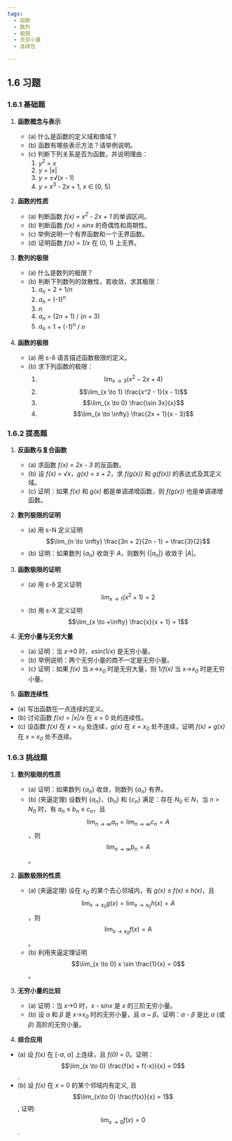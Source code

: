 ```yaml
---
tags:
  - 函数
  - 数列
  - 极限
  - 无穷小量
  - 连续性

---
```


## 1.6 习题

### 1.6.1 基础题

1. **函数概念与表示**
    *   (a) 什么是函数的定义域和值域？
    *   (b) 函数有哪些表示方法？请举例说明。
    *   (c) 判断下列关系是否为函数，并说明理由：
        1. *y*<sup>2</sup> = *x*
        2. *y* = |*x*|
        3. *y* = ±√(*x* - 1)
        4. *y* = *x*<sup>3</sup> - 2*x* + 1, *x* ∈ [0, 5]

2. **函数的性质**
    *   (a) 判断函数 *f(x) = x<sup>2</sup> - 2x + 1* 的单调区间。
    *   (b) 判断函数 *f(x) = sinx* 的奇偶性和周期性。
    *   (c) 举例说明一个有界函数和一个无界函数。
    *   (d) 证明函数 *f(x) = 1/x* 在 (0, 1) 上无界。

3. **数列的极限**
    *   (a) 什么是数列的极限？
    *   (b) 判断下列数列的敛散性，若收敛，求其极限：
        1. *a<sub>n</sub>* = 2 + 1/*n*
        2. *a<sub>n</sub>* = (-1)<sup>n</sup> 
        3. *n*
        4. *a<sub>n</sub>* = (2*n* + 1) / (*n* + 3)
        5. *a<sub>n</sub>* = 1 + (-1)<sup>n</sup> / *n*

4. **函数的极限**
    *   (a) 用 ε-δ 语言描述函数极限的定义。
    *   (b) 求下列函数的极限：
        1. $$\lim_{x \to 3} (x^2 - 2x + 4)$$
        2. $$\lim_{x \to 1} \frac{x^2 - 1}{x - 1}$$
        3. $$\lim_{x \to 0} \frac{\sin 3x}{x}$$
        4. $$\lim_{x \to \infty} \frac{2x + 1}{x - 3}$$

### 1.6.2 提高题

1. **反函数与复合函数**
    *   (a) 求函数 *f(x) = 2x - 3* 的反函数。
    *   (b) 设 *f(x) = √x*，*g(x) = x + 2*，求 *f(g(x))* 和 *g(f(x))* 的表达式及其定义域。
    *   (c) 证明：如果 *f(x)* 和 *g(x)* 都是单调递增函数，则 *f(g(x))* 也是单调递增函数。

2. **数列极限的证明**
    *   (a) 用 ε-N 定义证明 $$\lim_{n \to \infty} \frac{3n + 2}{2n - 1} = \frac{3}{2}$$
    *   (b) 证明：如果数列 {*a<sub>n</sub>*} 收敛于 *A*，则数列 {|*a<sub>n</sub>*|} 收敛于 |*A*|。

3. **函数极限的证明**
    *   (a) 用 ε-δ 定义证明 $$\lim_{x \to 1} (x^2 + 1) = 2$$
    *   (b) 用 ε-X 定义证明 $$\lim_{x \to +\infty} \frac{x}{x + 1} = 1$$

4. **无穷小量与无穷大量**
    *   (a) 证明：当 *x*→0 时，*x*sin(1/*x*) 是无穷小量。
    *   (b) 举例说明：两个无穷小量的商不一定是无穷小量。
    *   (c) 证明：如果 *f(x)* 当 *x*→*x<sub>0</sub>* 时是无穷大量，则 1/*f(x)* 当 *x*→*x<sub>0</sub>* 时是无穷小量。

5. **函数连续性**
  *   (a) 写出函数在一点连续的定义。
  *   (b) 讨论函数 *f(x) = |x|/x* 在 *x* = 0 处的连续性。
  *   (c) 设函数 *f(x)* 在 *x* = *x<sub>0</sub>* 处连续，*g(x)* 在 *x* = *x<sub>0</sub>* 处不连续，证明 *f(x) + g(x)* 在 *x* = *x<sub>0</sub>* 处不连续。

### 1.6.3 挑战题

1. **数列极限的性质**
    *   (a) 证明：如果数列 {*a<sub>n</sub>*} 收敛，则数列 {*a<sub>n</sub>*} 有界。
    *   (b) (夹逼定理) 设数列 {*a<sub>n</sub>*}，{*b<sub>n</sub>*} 和 {*c<sub>n</sub>*} 满足：存在 *N<sub>0</sub>* ∈ *N*，当 *n* > *N<sub>0</sub>* 时，有 *a<sub>n</sub>* ≤ *b<sub>n</sub>* ≤ *c<sub>n</sub>*，且 $$\lim_{n \to \infty} a_n = \lim_{n \to \infty} c_n = A$$，则 $$\lim_{n \to \infty} b_n = A$$。

2. **函数极限的性质**
    *   (a) (夹逼定理) 设在 *x<sub>0</sub>* 的某个去心邻域内，有 *g(x)* ≤ *f(x)* ≤ *h(x)*，且 $$\lim_{x \to x_0} g(x) = \lim_{x \to x_0} h(x) = A$$，则 $$\lim_{x \to x_0} f(x) = A$$。
    *   (b) 利用夹逼定理证明 $$\lim_{x \to 0} x \sin \frac{1}{x} = 0$$。

3. **无穷小量的比较**
    *   (a) 证明：当 *x*→0 时，*x* - sin*x* 是 *x* 的三阶无穷小量。
    *   (b) 设 *α* 和 *β* 是 *x*→*x<sub>0</sub>* 时的无穷小量，且 *α* ~ *β*。证明：*α* - *β* 是比 *α* (或 *β*) 高阶的无穷小量。

4. **综合应用**
  * (a) 设 *f(x)* 在 \[-*a*, *a*] 上连续，且 *f(0) = 0*。证明： $$\lim_{x \to 0} \frac{f(x) + f(-x)}{x} = 0$$.
  * (b) 设 *f(x)* 在 *x* = 0 的某个邻域内有定义, 且 $$\lim_{x\to 0} \frac{f(x)}{x} = 1$$, 证明: $$\lim_{x \to 0} f(x) = 0$$.
